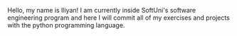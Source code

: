 Hello, my name is Iliyan!
I am currently inside SoftUni's software engineering program and here I will commit all of my exercises and projects with the python programming language.
